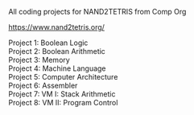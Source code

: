 All coding projects for NAND2TETRIS from Comp Org

https://www.nand2tetris.org/

  Project 1: Boolean Logic  
  Project 2: Boolean Arithmetic  
  Project 3: Memory  
  Project 4: Machine Language  
  Project 5: Computer Architecture  
  Project 6: Assembler  
  Project 7: VM I: Stack Arithmetic  
  Project 8: VM II: Program Control  
